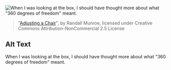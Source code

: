 ![When I was looking at the box, I should have thought more about what "360 degrees of freedom" meant.](https://imgs.xkcd.com/comics/adjusting_a_chair.png)
> "[Adjusting a Chair](https://xkcd.com/2144/)", by Randall Munroe, licensed under Creative Commons Attribution-NonCommercial 2.5 License

## Alt Text
When I was looking at the box, I should have thought more about what "360 degrees of freedom" meant.
